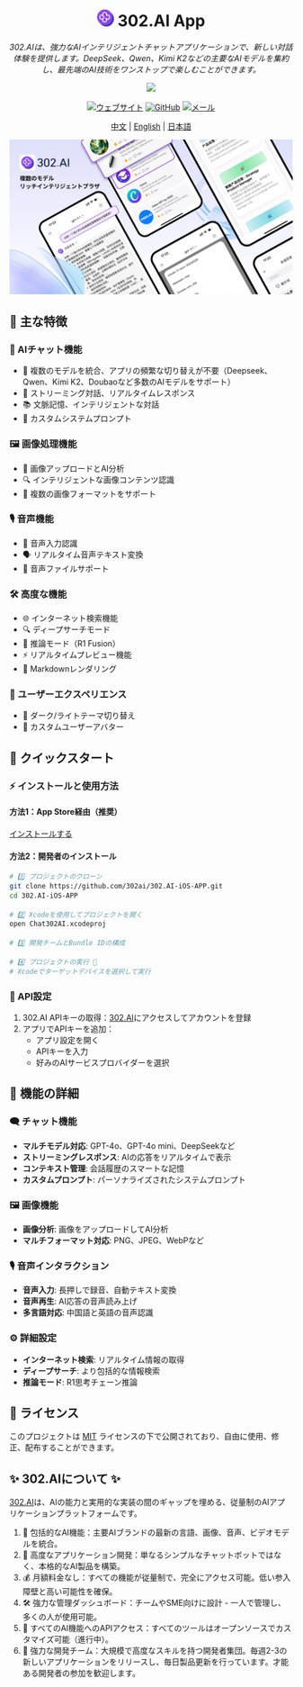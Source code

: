<h1 align="center">
<img src='./docs/icon.svg' width='30'>
<span>
    302.AI App
</span>
</h1>
 
<p align="center">
<em>302.AIは、強力なAIインテリジェントチャットアプリケーションで、新しい対話体験を提供します。DeepSeek、Qwen、Kimi K2などの主要なAIモデルを集約し、最先端のAI技術をワンストップで楽しむことができます。</em>
</p>

<p align="center"><a href="https://apps.apple.com/us/app/302-ai/id6744959746" target="blank"><img src="https://file.302.ai/gpt/imgs/20250718/compressed_54de538f74f24551ba4004f65756ddfb.jpeg" /></a></p >

<div align="center">

[![ウェブサイト](https://img.shields.io/badge/ウェブサイト-302.ai-blue.svg)](https://302.ai)
[![GitHub](https://img.shields.io/badge/GitHub-302.AI--iOS--APP-black.svg)](https://github.com/302ai/302.AI-iOS-APP)
[![メール](https://img.shields.io/badge/メール-support@302.ai-red.svg)](mailto:support@302.ai)

</div>

<p align="center"><a href="README_zh.md">中文</a> | <a href="README.md">English</a> | <a href="README_ja.md">日本語</a></p>

![](docs/302.AI-iOS-APP-jp.png)

## 🌟 主な特徴

### 💬 AIチャット機能
- 🤖 複数のモデルを統合、アプリの頻繁な切り替えが不要（Deepseek、Qwen、Kimi K2、Doubaoなど多数のAIモデルをサポート）
- 🔄 ストリーミング対話、リアルタイムレスポンス
- 📚 文脈記憶、インテリジェントな対話
- 🎯 カスタムシステムプロンプト

### 🖼️ 画像処理機能
- 📸 画像アップロードとAI分析
- 🔍 インテリジェントな画像コンテンツ認識
- 📱 複数の画像フォーマットをサポート

### 🎙️ 音声機能
- 🎤 音声入力認識
- 🗣️ リアルタイム音声テキスト変換
- 🎵 音声ファイルサポート

### 🛠️ 高度な機能
- 🌐 インターネット検索機能
- 🔍 ディープサーチモード
- 🧠 推論モード（R1 Fusion）
- ⚡ リアルタイムプレビュー機能
- 📝 Markdownレンダリング

### 🎨 ユーザーエクスペリエンス
- 🌙 ダーク/ライトテーマ切り替え
- 👤 カスタムユーザーアバター


## 🚀 クイックスタート

### ⚡ インストールと使用方法

#### 方法1：App Store経由（推奨）

[インストールする](https://apps.apple.com/us/app/302-ai/id6744959746)

#### 方法2：開発者のインストール
```bash
# 1️⃣ プロジェクトのクローン
git clone https://github.com/302ai/302.AI-iOS-APP.git
cd 302.AI-iOS-APP

# 2️⃣ Xcodeを使用してプロジェクトを開く
open Chat302AI.xcodeproj

# 3️⃣ 開発チームとBundle IDの構成

# 4️⃣ プロジェクトの実行 🎉
# Xcodeでターゲットデバイスを選択して実行
```

### 🔑 API設定

1. 302.AI APIキーの取得：[302.AI](https://302.ai)にアクセスしてアカウントを登録
2. アプリでAPIキーを追加：
   - アプリ設定を開く
   - APIキーを入力
   - 好みのAIサービスプロバイダーを選択

## 📱 機能の詳細

### 🗨️ チャット機能

- **マルチモデル対応**: GPT-4o、GPT-4o mini、DeepSeekなど
- **ストリーミングレスポンス**: AIの応答をリアルタイムで表示
- **コンテキスト管理**: 会話履歴のスマートな記憶
- **カスタムプロンプト**: パーソナライズされたシステムプロンプト

### 🖼️ 画像機能

- **画像分析**: 画像をアップロードしてAI分析
- **マルチフォーマット対応**: PNG、JPEG、WebPなど

### 🎙️ 音声インタラクション

- **音声入力**: 長押しで録音、自動テキスト変換
- **音声再生**: AI応答の音声読み上げ
- **多言語対応**: 中国語と英語の音声認識

### ⚙️ 詳細設定

- **インターネット検索**: リアルタイム情報の取得
- **ディープサーチ**: より包括的な情報検索
- **推論モード**: R1思考チェーン推論

## 📄 ライセンス

このプロジェクトは [MIT](LICENSE) ライセンスの下で公開されており、自由に使用、修正、配布することができます。

## ✨ 302.AIについて ✨
[302.AI](https://302.ai)は、AIの能力と実用的な実装の間のギャップを埋める、従量制のAIアプリケーションプラットフォームです。
1. 🧠 包括的なAI機能：主要AIブランドの最新の言語、画像、音声、ビデオモデルを統合。
2. 🚀 高度なアプリケーション開発：単なるシンプルなチャットボットではなく、本格的なAI製品を構築。
3. 💰 月額料金なし：すべての機能が従量制で、完全にアクセス可能。低い参入障壁と高い可能性を確保。
4. 🛠 強力な管理ダッシュボード：チームやSME向けに設計 - 一人で管理し、多くの人が使用可能。
5. 🔗 すべてのAI機能へのAPIアクセス：すべてのツールはオープンソースでカスタマイズ可能（進行中）。
6. 💪 強力な開発チーム：大規模で高度なスキルを持つ開発者集団。毎週2-3の新しいアプリケーションをリリースし、毎日製品更新を行っています。才能ある開発者の参加を歓迎します。
